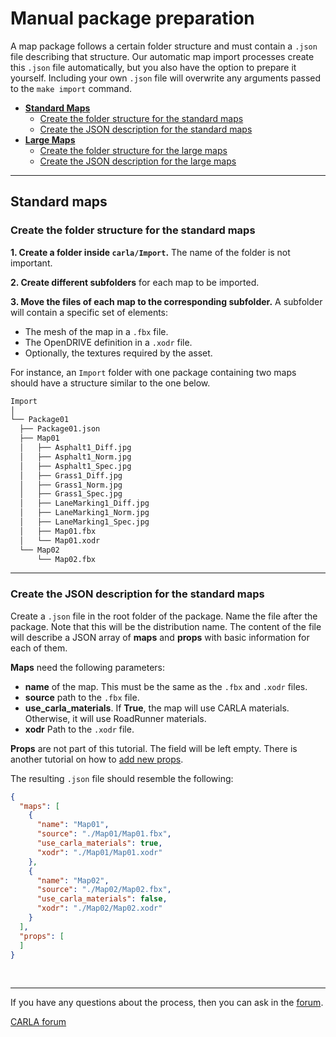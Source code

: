 # Manual package preparation

A map package follows a certain folder structure and must contain a `.json` file describing that structure. Our automatic map import processes create this `.json` file automatically, but you also have the option to prepare it yourself. Including your own `.json` file will overwrite any arguments passed to the `make import` command.

- [__Standard Maps__](#standard-maps)
    - [Create the folder structure for the standard maps](#create-the-folder-structure-for-the-standard-maps)
    - [Create the JSON description for the standard maps](#create-the-json-description-for-the-standard-maps)
- [__Large Maps__](#large-maps)
    - [Create the folder structure for the large maps](#create-the-folder-structure-for-the-large-maps)
    - [Create the JSON description for the large maps](#create-the-json-description-for-the-large-maps)

---

## Standard maps
### Create the folder structure for the standard maps

__1. Create a folder inside `carla/Import`.__ The name of the folder is not important.  

__2. Create different subfolders__ for each map to be imported.

__3. Move the files of each map to the corresponding subfolder.__ A subfolder will contain a specific set of elements: 

-   The mesh of the map in a `.fbx` file.  
-   The OpenDRIVE definition in a `.xodr` file.  
-   Optionally, the textures required by the asset.  

For instance, an `Import` folder with one package containing two maps should have a structure similar to the one below.

```sh
Import
│
└── Package01
  ├── Package01.json
  ├── Map01
  │   ├── Asphalt1_Diff.jpg
  │   ├── Asphalt1_Norm.jpg
  │   ├── Asphalt1_Spec.jpg
  │   ├── Grass1_Diff.jpg
  │   ├── Grass1_Norm.jpg
  │   ├── Grass1_Spec.jpg
  │   ├── LaneMarking1_Diff.jpg
  │   ├── LaneMarking1_Norm.jpg
  │   ├── LaneMarking1_Spec.jpg
  │   ├── Map01.fbx
  │   └── Map01.xodr
  └── Map02
      └── Map02.fbx
```

---

### Create the JSON description for the standard maps

Create a `.json` file in the root folder of the package. Name the file after the package. Note that this will be the distribution name. The content of the file will describe a JSON array of __maps__ and __props__ with basic information for each of them.  

__Maps__ need the following parameters:  

- __name__ of the map. This must be the same as the `.fbx` and `.xodr` files.  
- __source__ path to the `.fbx` file.  
- __use_carla_materials__. If __True__, the map will use CARLA materials. Otherwise, it will use RoadRunner materials.  
- __xodr__ Path to the `.xodr` file.  

__Props__ are not part of this tutorial. The field will be left empty. There is another tutorial on how to [add new props](tuto_A_add_props.md).  

The resulting `.json` file should resemble the following:

```json
{
  "maps": [
    {
      "name": "Map01",
      "source": "./Map01/Map01.fbx",
      "use_carla_materials": true,
      "xodr": "./Map01/Map01.xodr"
    },
    {
      "name": "Map02",
      "source": "./Map02/Map02.fbx",
      "use_carla_materials": false,
      "xodr": "./Map02/Map02.xodr"
    }
  ],
  "props": [
  ]
}
```
</details>
<br>

---

If you have any questions about the process, then you can ask in the [forum](http://github.fishros.org/https://github.com/carla-simulator/carla/discussions).

<div class="build-buttons">
<p>
<a href="http://github.fishros.org/https://github.com/carla-simulator/carla/discussions" target="_blank" class="btn btn-neutral" title="Go to the CARLA forum">
CARLA forum</a>
</p>
</div>
